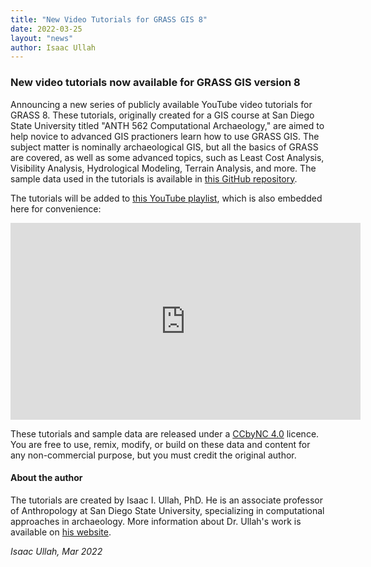 ```yaml
---
title: "New Video Tutorials for GRASS GIS 8"
date: 2022-03-25
layout: "news"
author: Isaac Ullah
---
```


### New video tutorials now available for GRASS GIS version 8

Announcing a new series of publicly available YouTube video tutorials for GRASS 8. These tutorials, originally created for a GIS course at San Diego State University titled "ANTH 562 Computational Archaeology," are aimed to help novice to advanced GIS practioners learn how to use GRASS GIS. The subject matter is nominally archaeological GIS, but all the basics of GRASS are covered, as well as some advanced topics, such as Least Cost Analysis, Visibility Analysis, Hydrological Modeling, Terrain Analysis, and more. The sample data used in the tutorials is available in [this GitHub repository](https://github.com/isaacullah/GIS-Projects). 

The tutorials will be added to [this YouTube playlist](https://youtube.com/playlist?list=PLSCH2IXZ2pHrUXXuOK7EBKWmMD7i6CTA-), which is also embedded here for convenience:

<iframe width="560" height="315" src="https://www.youtube.com/embed/videoseries?list=PLSCH2IXZ2pHrUXXuOK7EBKWmMD7i6CTA-" title="YouTube video player" frameborder="0" allow="accelerometer; autoplay; clipboard-write; encrypted-media; gyroscope; picture-in-picture" allowfullscreen></iframe>

These tutorials and sample data are released under a [CCbyNC 4.0](https://creativecommons.org/licenses/by-nc/4.0/) licence. You are free to use, remix, modify, or build on these data and content for any non-commercial purpose, but you must credit the original author.

#### About the author

The tutorials are created by Isaac I. Ullah, PhD. He is an associate professor of Anthropology at San Diego State University, specializing in computational approaches in archaeology. More information about Dr. Ullah's work is available on [his website](https://isaacullah.github.io/).

*Isaac Ullah, Mar 2022*
